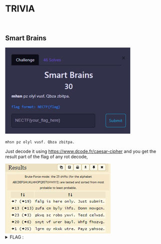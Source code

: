 # TRIVIA

<br>

## Smart Brains
<img src="../img/26.jpg" width="400">

`mhsn pz olyl vusf. Qbza zbitpa.`

Just decode it using https://www.dcode.fr/caesar-cipher and you get the result part of the flag of any rot decode,

<img src="../img/27.jpg">

<details>
  <summary>FLAG :</summary>
  
  `NECTF{falg}`

</details>
